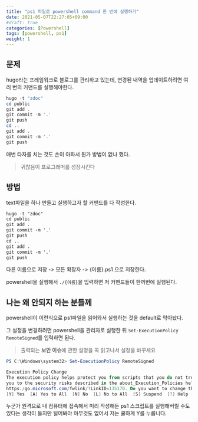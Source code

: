 ```yaml
---
title: "ps1 파일로 powershell command 한 번에 실행하기"
date: 2021-05-07T22:27:05+09:00
#draft: true
categories: [Powershell]
tags: [powershell, ps1]
weight: 1
---
```


## 문제

hugo라는 프레임워크로 블로그를 관리하고 있는데, 변경된 내역을 업데이트하려면 여러 번의 커맨드를 실행해야한다.

```powershell
hugo -t "zdoc"
cd public
git add .
git commit -m '.'
git push
cd ..
git add .
git commit -m '.'
git push
```

매번 타자를 치는 것도 손이 아파서 뭔가 방법이 없나 했다.
>귀찮음이 프로그래머를 성장시킨다

## 방법

text파일을 하나 만들고 실행하고자 할 커맨드를 다 작성한다.

```txt
hugo -t "zdoc"
cd public
git add .
git commit -m '.'
git push
cd ..
git add .
git commit -m '.'
git push
```

다른 이름으로 저장 -> 모든 확장자 -> {이름}.ps1 으로 저장한다.

powershell을 실행해서 `./{이름}`을 입력하면 저 커맨드들이 한꺼번에 실행된다.

## 나는 왜 안되지 하는 분들께

powershell이 이런식으로 ps1파일을 읽어와서 실행하는 것을 default로 막아놨다.

그 설정을 변경하려면 powershell을 관리자로 실행한 뒤 `Set-ExecutionPolicy RemoteSigned`를 입력하면 된다.
>출력되는 **보안 이슈**에 관한 설명을 꼭 읽고나서 설정을 바꾸세요

```powershell
PS C:\Windows\system32> Set-ExecutionPolicy RemoteSigned

Execution Policy Change
The execution policy helps protect you from scripts that you do not trust. Changing the execution policy might expose
you to the security risks described in the about_Execution_Policies help topic at
https:/go.microsoft.com/fwlink/?LinkID=135170. Do you want to change the execution policy?
[Y] Yes  [A] Yes to All  [N] No  [L] No to All  [S] Suspend  [?] Help (default is "N"): Y
```

누군가 원격으로 내 컴퓨터에 접속해서 미리 작성해둔 ps1 스크립트를 실행해버릴 수도 있다는 생각이 들지만 털어봐야 아무것도 없어서 저는 쿨하게 Y를 누릅니다.
